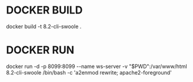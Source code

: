 # DOCKER BUILD
docker build -t 8.2-cli-swoole .

# DOCKER RUN
docker run -d -p 8099:8099 --name ws-server -v "$PWD":/var/www/html 8.2-cli-swoole /bin/bash -c 'a2enmod rewrite; apache2-foreground'